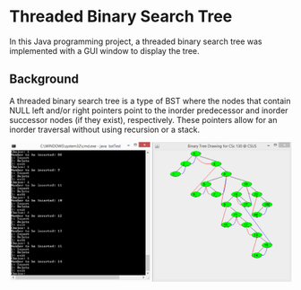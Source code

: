 # Threaded Binary Search Tree

In this Java programming project, a threaded binary search tree was implemented with a GUI window to display the tree.

## Background

A threaded binary search tree is a type of BST where the nodes that contain NULL left and/or right pointers point to the inorder predecessor and inorder successor nodes (if they exist), respectively. These pointers allow for an inorder traversal without using recursion or a stack.

![TBST](https://github.com/mbcolson/Academic-Programming-Projects/blob/master/Threaded_Binary_Search_Tree/TBST_Screenshot.png)
